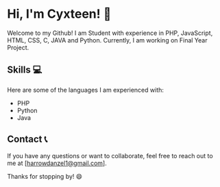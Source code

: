 # Hi, I'm Cyxteen! 👋

Welcome to my Github! I am Student with experience in PHP, JavaScript, HTML, CSS, C, JAVA and Python. Currently, I am working on Final Year Project.

## Skills 💻

Here are some of the languages I am experienced with:

- PHP
- Python
- Java

## Contact 📞

If you have any questions or want to collaborate, feel free to reach out to me at [harrowdanzel1@gmail.com]. 

Thanks for stopping by! 😄

